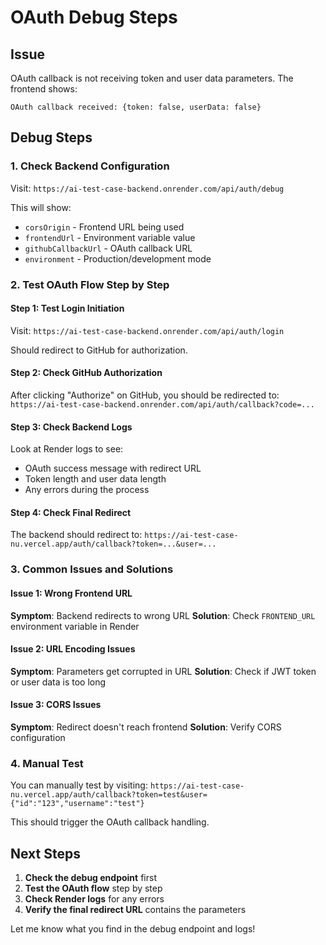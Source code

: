 # OAuth Debug Steps

## Issue

OAuth callback is not receiving token and user data parameters. The frontend shows:

```
OAuth callback received: {token: false, userData: false}
```

## Debug Steps

### 1. Check Backend Configuration

Visit: `https://ai-test-case-backend.onrender.com/api/auth/debug`

This will show:

- `corsOrigin` - Frontend URL being used
- `frontendUrl` - Environment variable value
- `githubCallbackUrl` - OAuth callback URL
- `environment` - Production/development mode

### 2. Test OAuth Flow Step by Step

#### Step 1: Test Login Initiation

Visit: `https://ai-test-case-backend.onrender.com/api/auth/login`

Should redirect to GitHub for authorization.

#### Step 2: Check GitHub Authorization

After clicking "Authorize" on GitHub, you should be redirected to:
`https://ai-test-case-backend.onrender.com/api/auth/callback?code=...`

#### Step 3: Check Backend Logs

Look at Render logs to see:

- OAuth success message with redirect URL
- Token length and user data length
- Any errors during the process

#### Step 4: Check Final Redirect

The backend should redirect to:
`https://ai-test-case-nu.vercel.app/auth/callback?token=...&user=...`

### 3. Common Issues and Solutions

#### Issue 1: Wrong Frontend URL

**Symptom**: Backend redirects to wrong URL
**Solution**: Check `FRONTEND_URL` environment variable in Render

#### Issue 2: URL Encoding Issues

**Symptom**: Parameters get corrupted in URL
**Solution**: Check if JWT token or user data is too long

#### Issue 3: CORS Issues

**Symptom**: Redirect doesn't reach frontend
**Solution**: Verify CORS configuration

### 4. Manual Test

You can manually test by visiting:
`https://ai-test-case-nu.vercel.app/auth/callback?token=test&user={"id":"123","username":"test"}`

This should trigger the OAuth callback handling.

## Next Steps

1. **Check the debug endpoint** first
2. **Test the OAuth flow** step by step
3. **Check Render logs** for any errors
4. **Verify the final redirect URL** contains the parameters

Let me know what you find in the debug endpoint and logs!
